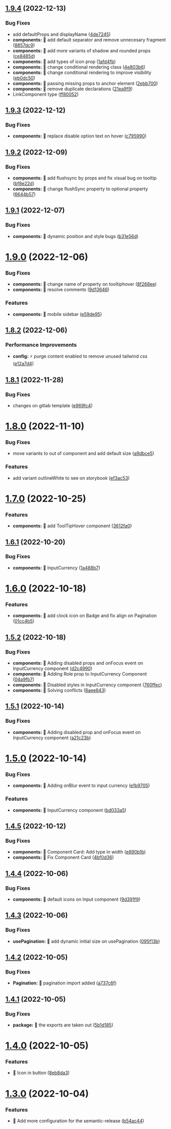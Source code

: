## [1.9.4](https://gitlab.com/dd3tech/dd360/dd360-components/compare/v1.9.3...v1.9.4) (2022-12-13)


### Bug Fixes

* add defaultProps and displayName ([4de7245](https://gitlab.com/dd3tech/dd360/dd360-components/commit/4de72455e236f0f3801435efd1a9ec7935b1165f))
* **components:** 🐛 add default separator and remove unnecesary fragment ([8857dc9](https://gitlab.com/dd3tech/dd360/dd360-components/commit/8857dc92d8e803d80f177d2b73b008776f8711c7))
* **components:** 🐛 add more variants of shadow and rounded props ([ce8485d](https://gitlab.com/dd3tech/dd360/dd360-components/commit/ce8485d7d224d3aac9309c5e69c6d2f8f6dfea59))
* **components:** 🐛 add types of icon prop ([1afd4fb](https://gitlab.com/dd3tech/dd360/dd360-components/commit/1afd4fb1275dc5e7d727802918c1d098c65f0e3a))
* **components:** 🐛 change conditional rendering class ([4e803b6](https://gitlab.com/dd3tech/dd360/dd360-components/commit/4e803b607fa1346e0048c3ba7b8fa6ae11a96fcd))
* **components:** 🐛 change conditional rendering to improve visibility ([eb0dc50](https://gitlab.com/dd3tech/dd360/dd360-components/commit/eb0dc50b813bf5af0954f3505c393daaa1d7f8aa))
* **components:** 🐛 passing missing props to anchor element ([2ebb700](https://gitlab.com/dd3tech/dd360/dd360-components/commit/2ebb700749aac2b9dc1660c509ef08be32d2c8ea))
* **components:** 🐛 remove duplicate declarations ([21ea9f9](https://gitlab.com/dd3tech/dd360/dd360-components/commit/21ea9f97631b6f505547256c2e9e29b193a482d7))
* LinkComponent type ([ff80052](https://gitlab.com/dd3tech/dd360/dd360-components/commit/ff80052baca54759e787be8e038d11b78c6ad5a1))

## [1.9.3](https://gitlab.com/dd3tech/dd360/dd360-components/compare/v1.9.2...v1.9.3) (2022-12-12)


### Bug Fixes

* **components:** 🐛 replace disable option text on hover ([c795990](https://gitlab.com/dd3tech/dd360/dd360-components/commit/c7959901ebf7c127bfe8ca8241bb0590b355e55e))

## [1.9.2](https://gitlab.com/dd3tech/dd360/dd360-components/compare/v1.9.1...v1.9.2) (2022-12-09)


### Bug Fixes

* **components:** 🐛 add flushsync by props and fix visual bug on tooltip ([bf8e22d](https://gitlab.com/dd3tech/dd360/dd360-components/commit/bf8e22db02684b3ab317ff42b433e85f8d75ec79))
* **components:** 🐛 change flushSync property to optional property ([6644b57](https://gitlab.com/dd3tech/dd360/dd360-components/commit/6644b57e079d247639cd8e60620627f38f4b6e55))

## [1.9.1](https://gitlab.com/dd3tech/dd360/dd360-components/compare/v1.9.0...v1.9.1) (2022-12-07)


### Bug Fixes

* **components:** 🐛 dynamic position and style bugs ([b31e56d](https://gitlab.com/dd3tech/dd360/dd360-components/commit/b31e56dcad3a7ed3a458f99b3eeb2cdba79c6f8c))

# [1.9.0](https://gitlab.com/dd3tech/dd360/dd360-components/compare/v1.8.2...v1.9.0) (2022-12-06)


### Bug Fixes

* **components:** 🐛 change name of property on tooltiphover ([8f268ee](https://gitlab.com/dd3tech/dd360/dd360-components/commit/8f268ee0e197cf248895684f2b99fdcd23ff1c44))
* **components:** 🐛 resolve comments ([9d13646](https://gitlab.com/dd3tech/dd360/dd360-components/commit/9d136460f32e78cf8be2fc142d5ccf6551f54ef3))


### Features

* **components:** 🎸 mobile sidebar ([e59de95](https://gitlab.com/dd3tech/dd360/dd360-components/commit/e59de9510cb309f8f3247e29bd6445d0df3076cb))

## [1.8.2](https://gitlab.com/dd3tech/dd360/dd360-components/compare/v1.8.1...v1.8.2) (2022-12-06)


### Performance Improvements

* **config:** ⚡️ purge content enabled to remove unused tailwind css ([e12a7d4](https://gitlab.com/dd3tech/dd360/dd360-components/commit/e12a7d4e9a5699cf00bc11adad9d65d579dca3f0))

## [1.8.1](https://gitlab.com/dd3tech/dd360/dd360-components/compare/v1.8.0...v1.8.1) (2022-11-28)


### Bug Fixes

* changes on gitlab template ([e969fc4](https://gitlab.com/dd3tech/dd360/dd360-components/commit/e969fc461beb1a06eecced9516d94c89c3971873))

# [1.8.0](https://gitlab.com/dd3tech/dd360/dd360-components/compare/v1.7.0...v1.8.0) (2022-11-10)


### Bug Fixes

* move variants to out of component and add default size ([a9dbce5](https://gitlab.com/dd3tech/dd360/dd360-components/commit/a9dbce578171676e256e91bb3de63d18d04c5682))


### Features

* add variant outlineWhite to see on storybook ([ef3ac53](https://gitlab.com/dd3tech/dd360/dd360-components/commit/ef3ac5393b05f0d7a4d6861522c5e41417047a1f))

# [1.7.0](https://gitlab.com/dd3tech/dd360/dd360-components/compare/v1.6.1...v1.7.0) (2022-10-25)


### Features

* **components:** 🎸 add ToolTipHover component ([3612fa0](https://gitlab.com/dd3tech/dd360/dd360-components/commit/3612fa0e42164f577d5201c15fc23b47f6cf3c6b))

## [1.6.1](https://gitlab.com/dd3tech/dd360/dd360-components/compare/v1.6.0...v1.6.1) (2022-10-20)


### Bug Fixes

* **components:** 🐛 InputCurrency ([1a488b7](https://gitlab.com/dd3tech/dd360/dd360-components/commit/1a488b79ebb1019590d3a11503d3a194d04b6699))

# [1.6.0](https://gitlab.com/dd3tech/dd360/dd360-components/compare/v1.5.2...v1.6.0) (2022-10-18)


### Features

* **components:** 🎸 add clock icon on Badge and fix align on Pagination ([01cc4b5](https://gitlab.com/dd3tech/dd360/dd360-components/commit/01cc4b5c18d8adc9f6143914f6e2173622de5129))

## [1.5.2](https://gitlab.com/dd3tech/dd360/dd360-components/compare/v1.5.1...v1.5.2) (2022-10-18)


### Bug Fixes

* **components:** 🐛 Adding disabled props and onFocus event on InputCurrency component ([d2c4990](https://gitlab.com/dd3tech/dd360/dd360-components/commit/d2c4990f221bc87d35b85aa5661436d6ac6af461))
* **components:** 🐛 Adding Role prop to InputCurrency Component ([04a9fb7](https://gitlab.com/dd3tech/dd360/dd360-components/commit/04a9fb7579cfc81ed2d1bcb504f8e4a0b26261bf))
* **components:** 🐛 Disabled styles in InputCurrency component ([760ffec](https://gitlab.com/dd3tech/dd360/dd360-components/commit/760ffec60c98d16c203c9407b6263a88faac8028))
* **components:** 🐛 Solving conflicts ([8aee643](https://gitlab.com/dd3tech/dd360/dd360-components/commit/8aee6435e117188adc52f6b87667271640f528c5))

## [1.5.1](https://gitlab.com/dd3tech/dd360/dd360-components/compare/v1.5.0...v1.5.1) (2022-10-14)


### Bug Fixes

* **components:** 🐛 Adding disabled prop and onFocus event on InputCurrency component ([a21c23b](https://gitlab.com/dd3tech/dd360/dd360-components/commit/a21c23b12fadcf81ab592589aeb0b5a57c07d1b7))

# [1.5.0](https://gitlab.com/dd3tech/dd360/dd360-components/compare/v1.4.5...v1.5.0) (2022-10-14)


### Bug Fixes

* **components:** 🐛 Adding onBlur event to input currency ([e1b9705](https://gitlab.com/dd3tech/dd360/dd360-components/commit/e1b970590a26b3a05e7e8c948dde23a2389d2333))


### Features

* **components:** 🎸 InputCurrency component ([bd033a5](https://gitlab.com/dd3tech/dd360/dd360-components/commit/bd033a51c8f42092cbe474029b6ec3899e9c7ea4))

## [1.4.5](https://gitlab.com/dd3tech/dd360/dd360-components/compare/v1.4.4...v1.4.5) (2022-10-12)


### Bug Fixes

* **components:** 🐛 Component Card: Add type in width ([e890b1b](https://gitlab.com/dd3tech/dd360/dd360-components/commit/e890b1bcd2dbec55b483cb4507e326575508ddaa))
* **components:** 🐛 Fix Component Card ([4bf0d36](https://gitlab.com/dd3tech/dd360/dd360-components/commit/4bf0d36bb6614297e9c2ae9b1c6571ffb3119860))

## [1.4.4](https://gitlab.com/dd3tech/dd360/dd360-components/compare/v1.4.3...v1.4.4) (2022-10-06)


### Bug Fixes

* **components:** 🐛 default icons on Input component ([9d391f9](https://gitlab.com/dd3tech/dd360/dd360-components/commit/9d391f958fa027a0e004849547d702d39d2dd81f))

## [1.4.3](https://gitlab.com/dd3tech/dd360/dd360-components/compare/v1.4.2...v1.4.3) (2022-10-06)


### Bug Fixes

* **usePagination:** 🐛 add dynamic initial size on usePagination ([095f13b](https://gitlab.com/dd3tech/dd360/dd360-components/commit/095f13b65091bca528305d3964e73af07f4123fa))

## [1.4.2](https://gitlab.com/dd3tech/dd360/dd360-components/compare/v1.4.1...v1.4.2) (2022-10-05)


### Bug Fixes

* **Pagination:** 🐛 pagination import added ([a737c6f](https://gitlab.com/dd3tech/dd360/dd360-components/commit/a737c6f616f674cab68484c1f3d8cf18e178f8f3))

## [1.4.1](https://gitlab.com/dd3tech/dd360/dd360-components/compare/v1.4.0...v1.4.1) (2022-10-05)


### Bug Fixes

* **package:** 🐛 the exports are taken out ([5b1d185](https://gitlab.com/dd3tech/dd360/dd360-components/commit/5b1d18552763f0df48a7313fef0ee7ca85ae5258))

# [1.4.0](https://gitlab.com/dd3tech/dd360/dd360-components/compare/v1.3.0...v1.4.0) (2022-10-05)


### Features

* 🎸 Icon in button ([8eb8da3](https://gitlab.com/dd3tech/dd360/dd360-components/commit/8eb8da322bdc68d0989679dd8f45406d7de34a23))

# [1.3.0](https://gitlab.com/dd3tech/dd360/dd360-components/compare/v1.2.0...v1.3.0) (2022-10-04)


### Features

* 🎸 Add more configuration for the semantic-release ([b54ac44](https://gitlab.com/dd3tech/dd360/dd360-components/commit/b54ac44e0ea480b9196ed6a9ba7f168c698b9fba))
